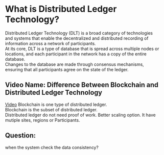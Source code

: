 # What is Distributed Ledger Technology?
Distributed Ledger Technology (DLT) is a broad category of technologies and systems that enable the decentralized and distributed recording of information across a network of participants.   
At its core, DLT is a type of database that is spread across multiple nodes or locations, and each participant in the network has a copy of the entire database.   
Changes to the database are made through consensus mechanisms, ensuring that all participants agree on the state of the ledger.  



## Video Name: Difference Between Blockchain and Distributed Ledger Technology
[Video](https://www.youtube.com/shorts/v80PKdpMtPo)
Blockchain is one type of distributed ledger.  
Blockchain is the subset of distributed ledger.  
Distributed ledger do not need proof of work. Better scaling option. It have mutiple sites, regions or Participants.  






## Question:
when the system check the data consistency?